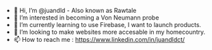 - 👋 Hi, I’m @juandld - Also known as Rawtale
- 👀 I’m interested in becoming a Von Neumann probe
- 🌱 I’m currently learning to use Firebase, I want to launch products.
- 💞️ I’m looking to make websites more accesable in my homecountry.
- 📫 How to reach me : https://www.linkedin.com/in/juandldct/
